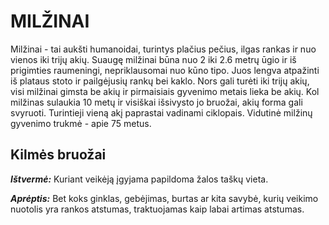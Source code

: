 # MILŽINAI

Milžinai - tai aukšti humanoidai, turintys plačius pečius, ilgas rankas ir nuo vienos iki trijų akių. Suaugę milžinai būna nuo 2 iki 2.6 metrų ūgio ir iš prigimties raumeningi, nepriklausomai nuo kūno tipo. Juos lengva atpažinti iš plataus stoto ir pailgėjusių rankų bei kaklo. Nors gali turėti iki trijų akių, visi milžinai gimsta be akių ir pirmaisiais gyvenimo metais lieka be akių. Kol milžinas sulaukia 10 metų ir visiškai išsivysto jo bruožai, akių forma gali svyruoti. Turintieji vieną akį paprastai vadinami ciklopais. Vidutinė milžinų gyvenimo trukmė - apie 75 metus.

## Kilmės bruožai

***Ištvermė:*** Kuriant veikėją įgyjama papildoma žalos taškų vieta.

***Aprėptis:*** Bet koks ginklas, gebėjimas, burtas ar kita savybė, kurių veikimo nuotolis yra rankos atstumas, traktuojamas kaip labai artimas atstumas.